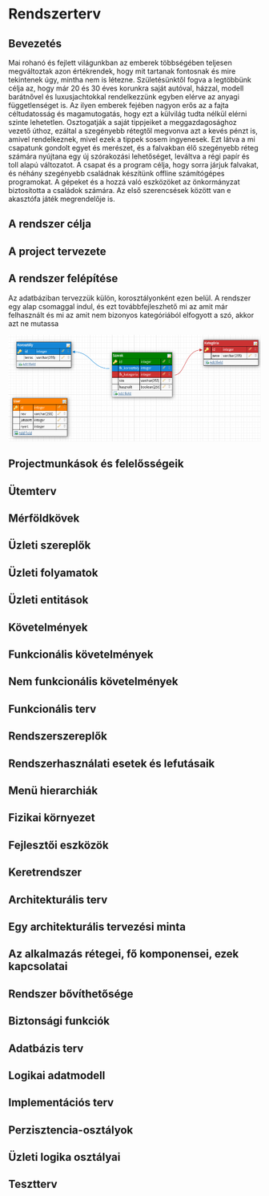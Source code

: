 # Rendszerterv
## Bevezetés
Mai rohanó és fejlett világunkban az emberek többségében teljesen megváltoztak
 azon értékrendek, hogy mit tartanak fontosnak és mire tekintenek úgy,
 mintha nem is létezne. Születésünktől fogva a legtöbbünk célja az, hogy 
 már 20 és 30 éves korunkra saját autóval, házzal, modell barátnővel és 
 luxusjachtokkal rendelkezzünk egyben elérve az anyagi függetlenséget is.
 Az ilyen emberek fejében nagyon erős az a fajta céltudatosság és magamutogatás,
  hogy ezt a külvilág tudta nélkül elérni szinte lehetetlen.
 Osztogatják a saját tippjeiket a meggazdagosághoz vezető úthoz, ezáltal
  a szegényebb rétegtől megvonva azt a kevés pénzt is, amivel rendelkeznek,
   mivel ezek a tippek sosem ingyenesek.
 Ezt látva a mi csapatunk gondolt egyet és merészet, és a falvakban élő
  szegényebb réteg számára nyújtana egy új szórakozási lehetőséget, leváltva
   a régi papír és toll alapú változatot.
 A csapat és a program célja, hogy sorra járjuk falvakat, és néhány szegényebb
  családnak készítünk offline számítógépes programokat.
 A gépeket és a hozzá való eszközöket az önkormányzat biztosította a családok számára.
 Az első szerencsések között van e akasztófa játék megrendelője is.
## A rendszer célja
## A project tervezete
## A rendszer felépítése
Az adatbáziban tervezzük külön, korosztályonként ezen belül.
A rendszer egy alap csomaggal indul, és ezt továbbfejleszhető
mi az amit már felhasznált és mi az amit nem
bizonyos kategóriából elfogyott a szó, akkor azt ne mutassa

![Kép az adatbázisról: ](photos/adatb.png)
## Projectmunkások és felelősségeik
## Ütemterv
## Mérföldkövek
## Üzleti szereplők
## Üzleti folyamatok
## Üzleti entitások
## Követelmények
## Funkcionális követelmények
## Nem funkcionális követelmények
## Funkcionális terv
## Rendszerszereplők
## Rendszerhasználati esetek és lefutásaik
## Menü hierarchiák
## Fizikai környezet
## Fejlesztői eszközök
## Keretrendszer
## Architekturális terv
## Egy architekturális tervezési minta
## Az alkalmazás rétegei, fő komponensei, ezek kapcsolatai
## Rendszer bővíthetősége
## Biztonsági funkciók
## Adatbázis terv
## Logikai adatmodell
## Implementációs terv
## Perzisztencia-osztályok
## Üzleti logika osztályai
## Tesztterv